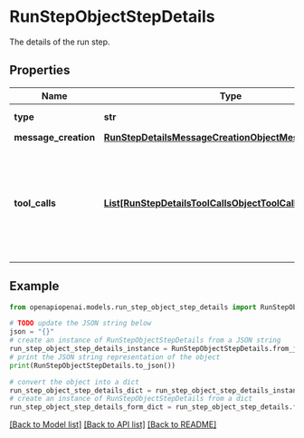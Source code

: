 # RunStepObjectStepDetails

The details of the run step.

## Properties

Name | Type | Description | Notes
------------ | ------------- | ------------- | -------------
**type** | **str** | Always &#x60;message_creation&#x60;. | 
**message_creation** | [**RunStepDetailsMessageCreationObjectMessageCreation**](RunStepDetailsMessageCreationObjectMessageCreation.md) |  | 
**tool_calls** | [**List[RunStepDetailsToolCallsObjectToolCallsInner]**](RunStepDetailsToolCallsObjectToolCallsInner.md) | An array of tool calls the run step was involved in. These can be associated with one of three types of tools: &#x60;code_interpreter&#x60;, &#x60;retrieval&#x60;, or &#x60;function&#x60;.  | 

## Example

```python
from openapiopenai.models.run_step_object_step_details import RunStepObjectStepDetails

# TODO update the JSON string below
json = "{}"
# create an instance of RunStepObjectStepDetails from a JSON string
run_step_object_step_details_instance = RunStepObjectStepDetails.from_json(json)
# print the JSON string representation of the object
print(RunStepObjectStepDetails.to_json())

# convert the object into a dict
run_step_object_step_details_dict = run_step_object_step_details_instance.to_dict()
# create an instance of RunStepObjectStepDetails from a dict
run_step_object_step_details_form_dict = run_step_object_step_details.from_dict(run_step_object_step_details_dict)
```
[[Back to Model list]](../README.md#documentation-for-models) [[Back to API list]](../README.md#documentation-for-api-endpoints) [[Back to README]](../README.md)


